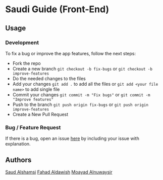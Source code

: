 Saudi Guide (Front-End)
======

<!-- Demo
------
Working live demo: https://XXX.github.io/XXX/ -->

<!-- Site
------

### XXX Page
![XXX Page](XXX.png) -->

Usage
------

### Development

To fix a bug or improve the app features, follow the next steps:

* Fork the repo
* Create a new branch `git checkout -b fix-bugs` or `git checkout -b improve-features`
* Do the needed changes to the files
* Add your changes `git add .` to add all the files or `git add <your file name>` to add single file
* Commit your changes `git commit -m "Fix bugs"` or `git commit -m "Improve features"`
* Push to the branch `git push origin fix-bugs` or `git push origin improve-features`
* Create a New Pull Request

### Bug / Feature Request
If there is a bug, open an issue <a href="https://github.com/Moayad93/saudi-guide-frontend/issues">here</a> by including your issue with explanation.

<!-- Built with
------
* XXX
* XXX
* XXX -->

<!-- To-do
------
XXXXXXXXXX -->

Authors
------
<a href="https://github.com/i23ud/">Saud Alshamsi</a>
<a href="https://github.com/FahadAldawish/">Fahad Aldawish</a>
<a href="https://github.com/Moayad93/">Moayad Alnuwaysir</a>

